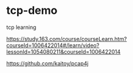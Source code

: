 # tcp-demo
tcp learning


https://study.163.com/course/courseLearn.htm?courseId=1006422014#/learn/video?lessonId=1054080211&courseId=1006422014

https://github.com/kaitoy/pcap4j

